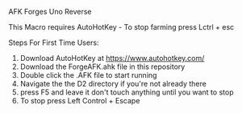 AFK Forges Uno Reverse

This Macro requires AutoHotKey - To stop farming press Lctrl + esc

Steps For First Time Users:

1) Download AutoHotKey at https://www.autohotkey.com/
2) Download the ForgeAFK.ahk file in this repository 
3) Double click the .AFK file to start running
4) Navigate the the D2 directory if you're not already there
5) press F5 and leave it don't touch anything until you want to stop
6) To stop press Left Control + Escape
